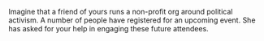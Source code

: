 Imagine that a friend of yours runs a non-profit org around political activism. A number of people have registered for an upcoming event. She has asked for your help in engaging these future attendees.
